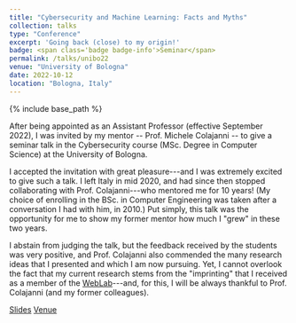```yaml
---
title: "Cybersecurity and Machine Learning: Facts and Myths"
collection: talks
type: "Conference"
excerpt: 'Going back (close) to my origin!'
badge: <span class='badge badge-info'>Seminar</span>
permalink: /talks/unibo22
venue: "University of Bologna"
date: 2022-10-12
location: "Bologna, Italy"
---
```

{% include base_path %}

After being appointed as an Assistant Professor (effective September 2022), I was invited by my mentor -- Prof. Michele Colajanni -- to give a seminar talk in the Cybersecurity course (MSc. Degree in Computer Science) at the University of Bologna. 

I accepted the invitation with great pleasure---and I was extremely excited to give such a talk. I left Italy in mid 2020, and had since then stopped collaborating with Prof. Colajanni---who mentored me for 10 years! (My choice of enrolling in the BSc. in Computer Engineering was taken after a conversation I had with him, in 2010.)
Put simply, this talk was the opportunity for me to show my former mentor how much I "grew" in these two years. 

I abstain from judging the talk, but the feedback received by the students was very positive, and Prof. Colajanni also commended the many research ideas that I presented and which I am now pursuing. Yet, I cannot overlook the fact that my current research stems from the "imprinting" that I received as a member of the [WebLab](https://weblab.ing.unimore.it/people/)---and, for this, I will be always thankful to Prof. Colajanni (and my former colleagues). 



<a class="btn btn-outline-primary my-1 mr-1 btn-sm" href="{{ base_path }}/files/talks/unibo22/unibo22.pdf" target="_blank" rel="noopener">Slides</a>
<a class="btn btn-outline-primary my-1 mr-1 btn-sm" href="https://www.unibo.it/en/teaching/course-unit-catalogue/course-unit/2022/472685" target="_blank" rel="noopener">Venue</a>